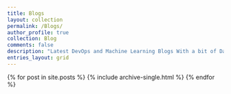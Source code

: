 ```yaml
---
title: Blogs
layout: collection
permalink: /Blogs/
author_profile: true
collection: Blog
comments: false
description: "Latest DevOps and Machine Learning Blogs With a bit of Data Science as well"
entries_layout: grid
---
```


{% for post in site.posts %}
    {% include archive-single.html %}
{% endfor %}